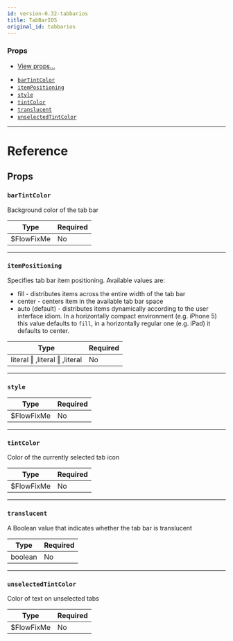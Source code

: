 ```yaml
---
id: version-0.32-tabbarios
title: TabBarIOS
original_id: tabbarios
---
```


### Props

* [View props...](view.md#props)

- [`barTintColor`](tabbarios.md#bartintcolor)
- [`itemPositioning`](tabbarios.md#itempositioning)
- [`style`](tabbarios.md#style)
- [`tintColor`](tabbarios.md#tintcolor)
- [`translucent`](tabbarios.md#translucent)
- [`unselectedTintColor`](tabbarios.md#unselectedtintcolor)

---

# Reference

## Props

### `barTintColor`

Background color of the tab bar

| Type       | Required |
| ---------- | -------- |
| $FlowFixMe | No       |

---

### `itemPositioning`

Specifies tab bar item positioning. Available values are:

* fill - distributes items across the entire width of the tab bar
* center - centers item in the available tab bar space
* auto (default) - distributes items dynamically according to the user interface idiom. In a horizontally compact environment (e.g. iPhone 5) this value defaults to `fill`, in a horizontally regular one (e.g. iPad) it defaults to center.

| Type                          | Required |
| ----------------------------- | -------- |
| literal ‖ ,literal ‖ ,literal | No       |

---

### `style`

| Type       | Required |
| ---------- | -------- |
| $FlowFixMe | No       |

---

### `tintColor`

Color of the currently selected tab icon

| Type       | Required |
| ---------- | -------- |
| $FlowFixMe | No       |

---

### `translucent`

A Boolean value that indicates whether the tab bar is translucent

| Type    | Required |
| ------- | -------- |
| boolean | No       |

---

### `unselectedTintColor`

Color of text on unselected tabs

| Type       | Required |
| ---------- | -------- |
| $FlowFixMe | No       |
